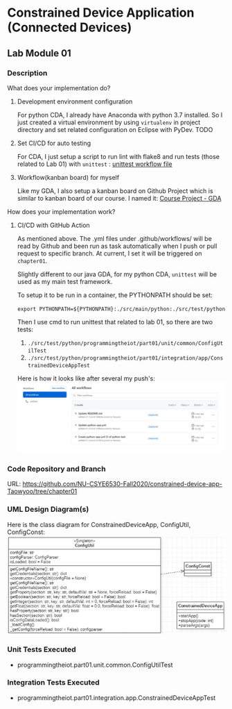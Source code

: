 # Constrained Device Application (Connected Devices)

## Lab Module 01

<!-- Be sure to implement all the PIOT-CDA-* issues (requirements) listed at [PIOT-INF-01-001 - Chapter 01](https://github.com/orgs/programming-the-iot/projects/1#column-9974937). -->

### Description

<!-- NOTE: Include two full paragraphs describing your implementation approach by answering the questions listed below. -->

What does your implementation do? 

1. Development environment configuration

    For python CDA, I already have Anaconda with python 3.7 installed. So I just created a virtual environment by using `virtualenv` in project directory and set related configuration on Eclipse with PyDev. TODO

2. Set CI/CD for auto testing

    For CDA, I just setup a script to run lint with flake8 and run tests (those related to Lab 01) with `unittest` : [unittest workflow file](../../.github/workflows/python-app.yml)

3. Workflow(kanban board) for myself
   
    Like my GDA, I also setup a kanban board on Github Project which is similar to kanban board of our course. I named it: [Course Project - GDA](https://github.com/NU-CSYE6530-Fall2020/constrained-device-app-Taowyoo/projects/1)

How does your implementation work?

1. CI/CD with GitHub Action

    As mentioned above. The .yml files under .github/workflows/ will be read by Github and been run as task automatically when I push or pull request to specific branch. At current, I set it will be triggered on `chapter01`.

    Slightly different to our java GDA, for my python CDA, `unittest` will be used as my main test framework. 
    
    To setup it to be run in a container, the PYTHONPATH should be set:
    
    `export PYTHONPATH=${PYTHONPATH}:./src/main/python:./src/test/python`

    Then I use cmd to run unittest that related to lab 01, so there are two tests:
    1. `./src/test/python/programmingtheiot/part01/unit/common/ConfigUtilTest`
    2. `./src/test/python/programmingtheiot/part01/integration/app/ConstrainedDeviceAppTest`

    Here is how it looks like after several my push's:
    ![workflow screenshot](./pic/workflow.jpg)
    <!-- As you can see, because, the above code will run all tests in part01. So it failed because I haven't finish the part of CPU and memory code. -->

### Code Repository and Branch

<!-- NOTE: Be sure to include the branch (e.g. https://github.com/programming-the-iot/python-components/tree/alpha001). -->

URL: https://github.com/NU-CSYE6530-Fall2020/constrained-device-app-Taowyoo/tree/chapter01

### UML Design Diagram(s)

<!-- NOTE: Include one or more UML designs representing your solution. It's expected each
diagram you provide will look similar to, but not the same as, its counterpart in the
book [Programming the IoT](https://learning.oreilly.com/library/view/programming-the-internet/9781492081401/). -->

Here is the class diagram for ConstrainedDeviceApp, ConfigUtil, ConfigConst:
![Class Diagram](../../doc/UML/class_diagram.png)

### Unit Tests Executed

<!-- NOTE: TA's will execute your unit tests. You only need to list each test case below
(e.g. ConfigUtilTest, DataUtilTest, etc). Be sure to include all previous tests, too,
since you need to ensure you haven't introduced regressions. -->

- programmingtheiot.part01.unit.common.ConfigUtilTest

### Integration Tests Executed

<!-- NOTE: TA's will execute most of your integration tests using their own environment, with
some exceptions (such as your cloud connectivity tests). In such cases, they'll review
your code to ensure it's correct. As for the tests you execute, you only need to list each
test case below (e.g. SensorSimAdapterManagerTest, DeviceDataManagerTest, etc.) -->

- programmingtheiot.part01.integration.app.ConstrainedDeviceAppTest

